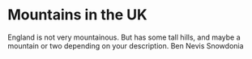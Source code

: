 # Mountains in the UK

England is not very mountainous.
But has some tall hills, and maybe a mountain or two depending on your description. 
Ben Nevis
Snowdonia
